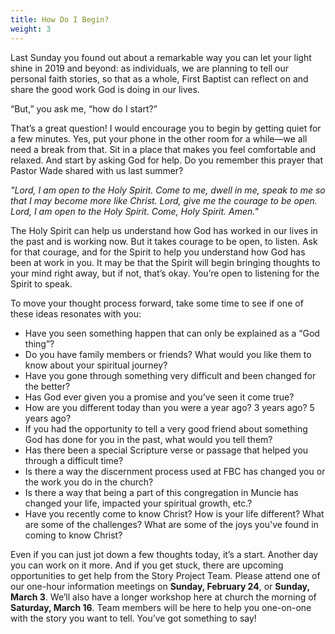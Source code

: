 ```yaml
---
title: How Do I Begin?
weight: 3
---
```


Last Sunday you found out about a remarkable way you can let your light shine in 2019 and beyond: as individuals, we are planning to tell our personal faith stories, so that as a whole, First Baptist can reflect on and share the good work God is doing in our lives.




“But,” you ask me, “how do I start?”




That’s a great question! I would encourage you to begin by getting quiet for a few minutes. Yes, put your phone in the other room for a while—we all need a break from that. Sit in a place that makes you feel comfortable and relaxed. And start by asking God for help. Do you remember this prayer that Pastor Wade shared with us last summer?




*"Lord, I am open to the Holy Spirit. Come to me, dwell in me, speak to me so that I may become more like Christ. Lord, give me the courage to be open. Lord, I am open to the Holy Spirit. Come, Holy Spirit. Amen."*




The Holy Spirit can help us understand how God has worked in our lives in the past and is working now. But it takes courage to be open, to listen. Ask for that courage, and for the Spirit to help you understand how God has been at work in you. It may be that the Spirit will begin bringing thoughts to your mind right away, but if not, that’s okay. You’re open to listening for the Spirit to speak.




To move your thought process forward, take some time to see if one of these ideas resonates with you:




- Have you seen something happen that can only be explained as a “God thing”?
- Do you have family members or friends? What would you like them to know about your spiritual journey?
- Have you gone through something very difficult and been changed for the better?
- Has God ever given you a promise and you’ve seen it come true?
- How are you different today than you were a year ago?  3 years ago?  5 years ago? 
- If you had the opportunity to tell a very good friend about something God has done for you in the past, what would you tell them?
- Has there been a special Scripture verse or passage that helped you through a difficult time?
- Is there a way the discernment process used at FBC has changed you or the work you do in the church?
- Is there a way that being a part of this congregation in Muncie has changed your life, impacted your spiritual growth, etc.?
- Have you recently come to know Christ?  How is your life different?  What are some of the challenges?  What are some of the joys you've found in coming to know Christ?




Even if you can just jot down a few thoughts today, it’s a start. Another day you can work on it more. And if you get stuck, there are upcoming opportunities to get help from the Story Project Team. Please attend one of our one-hour information meetings on **Sunday, February 24**, or **Sunday, March 3**. We’ll also have a longer workshop here at church the morning of **Saturday, March 16**. Team members will be here to help you one-on-one with the story you want to tell. You’ve got something to say!